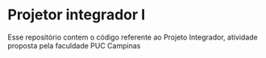 # Projetor integrador I

Esse repositório contem o código referente ao Projeto Integrador, atividade proposta pela faculdade PUC Campinas